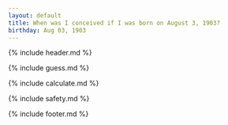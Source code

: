 ```yaml
---
layout: default
title: When was I conceived if I was born on August 3, 1903?
birthday: Aug 03, 1903
---
```


{% include header.md %}

{% include guess.md %}

{% include calculate.md %}

{% include safety.md %}

{% include footer.md %}



